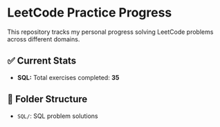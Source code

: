 # LeetCode Practice Progress

This repository tracks my personal progress solving LeetCode problems across different domains.

## ✅ Current Stats

- **SQL:** Total exercises completed: **35**

## 📁 Folder Structure

- `SQL/`: SQL problem solutions

